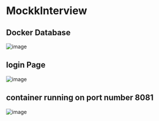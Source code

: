 # MockkInterview
## Docker Database
![image](https://user-images.githubusercontent.com/96378305/233825612-1c6b9622-335b-49d9-8054-d87754ce3098.png)
## login Page
![image](https://user-images.githubusercontent.com/96378305/233826616-c725e29c-76f9-41da-94d5-b33816ad7b67.png)
## container running on port number 8081
![image](https://user-images.githubusercontent.com/96378305/233826704-8eafe70c-e710-4502-afd7-bc138bb7d27e.png)


